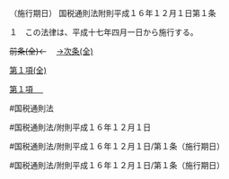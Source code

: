 （施行期日）
国税通則法附則平成１６年１２月１日第１条

１　この法律は、平成十七年四月一日から施行する。

~~前条(全)←~~　  [→次条(全)](国税通則法＿＿＿＿附則平成１６年１２月１日第４条_.md)

[第１項(全)](国税通則法＿＿＿＿附則平成１６年１２月１日第１条第１項_.md)  

[第１項 　 ](国税通則法＿＿＿＿附則平成１６年１２月１日第１条第１項.md)  

#国税通則法

#国税通則法/附則平成１６年１２月１日

#国税通則法/附則平成１６年１２月１日/第１条（施行期日）

#国税通則法/附則平成１６年１２月１日/第１条（施行期日）

